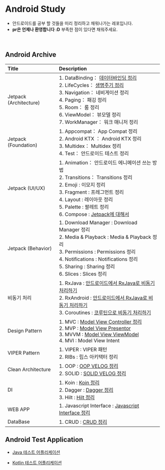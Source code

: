 # Android Study
* 안드로이드를 공부 할 것들을 미리 정리하고 채워나가는 레포입니다.
* **pr은 언제나 환영합니다 :D** 부족한 점이 있다면 채워주세요.
<br>

## Android Archive
Title | Description
:----|:----
Jetpack (Architecture) | 1. DataBinding： [데이터바인딩 정리](abc)<br>2. LifeCycles： [생명주기 정리](abc)<br>3. Navigation： 네비게이션 정리<br>4. Paging： 패깅 정리<br>5. Room： 룸 정리<br>6. ViewModel： 뷰모델 정리<br>7. WorkManager： 워크 매니저 정리
Jetpack (Foundation) | 1. Appcompat： App Compat 정리 <br>2. Android KTX ： Android KTX 정리<br>3. Multidex： Multidex 정리 <br>4. Test： 안드로이드 테스트 정리<br>
Jetpack (UI/UX) | 1. Animation： 안드로이드 에니메이션 쓰는 방법<br>2. Transitions： Transitions 정리<br>2. Emoji :  이모지 정리<br>3. Fragment :  프레그먼트 정리<br>4. Layout :  레이아웃 정리<br> 5. Palette :  팔레트 정리<br> 6. Compose :  [Jetpack에 대해서](https://github.com/limsaehyun/Android_Study/tree/master/JetPack/Compose)
Jetpack (Behavior) | 1. Download Manager :  Download Manager 정리<br>2. Media & Playback :  Media & Playback 정리<br>3. Permissions :  Permissions 정리<br>4. Notifications :  Notifications 정리<br>5. Sharing :  Sharing 정리<br>6. Slices :  Slices 정리
비동기 처리 | 1. RxJava : [안드로이드에서 RxJava로 비동기 처리하기](https://github.com/limsaehyun/Android_Study_Repo/tree/master/ReactiveX)<br>2. RxAndroid : [안드로이드에서 RxJava로 비동기 처리하기](https://github.com/limsaehyun/Android_Study_Repo/tree/master/ReactiveX)<br>3. Coroutines : [코루틴으로 비동기 처리하기](https://github.com/limsaehyun/Android_Study_Repo/tree/master/Coroutine)
Design Pattern | 1. MVC : [Model View Controller 정리](https://github.com/limsaehyun/Android_Study_Repo/tree/master/ArchitecturePattern/MVC)<br> 2. MVP : [Model View Presentor](https://github.com/limsaehyun/Android_Study_Repo/tree/master/ArchitecturePattern/MVP)<br>3. MVVM : [Model View ViewModel](https://github.com/limsaehyun/Android_Study_Repo/tree/master/ArchitecturePattern/MVVM)<br>4. MVI : Model View Intent<br>
VIPER Pattern | 1. VIPER : VIPER 패턴<br>2. RIBs : 립스 아키택터 정리
Clean Architecture | 1. OOP : [OOP VELOG 정리](https://velog.io/@limsaehyun/%EA%B0%9D%EC%B2%B4-%EC%A7%80%ED%96%A5%EC%9D%98-4%EA%B0%80%EC%A7%80-%ED%8A%B9%EC%A7%95-OOP%EB%9E%80-%EB%AC%B4%EC%97%87%EC%9D%BC%EA%B9%8C)<br> 2. SOLID : [SOLID VELOG 정리](https://velog.io/@limsaehyun/%EA%B0%9D%EC%B2%B4%EC%A7%80%ED%96%A5-%EA%B0%9C%EB%B0%9C-5%EB%8C%80-%EC%9B%90%EC%B9%99-SOLID)
DI | 1. Koin : [Koin 정리](https://github.com/limsaehyun/Android_Study_Repo/tree/master/DI/Koin)<br>2. Dagger : [Dagger 정리](https://github.com/limsaehyun/Android_Study_Repo/tree/master/DI/Dagger2)<br>3. Hilt : [Hilt 정리](https://github.com/limsaehyun/Android_Study_Repo/tree/master/DI/Hilt)
WEB APP | 1. Javascript Interface : [Javascript Interface 정리](https://velog.io/@limsaehyun/%EC%95%B1%EA%B3%BC-%EC%9B%B9%EB%B7%B0%EA%B0%84%EC%9D%98-%ED%86%B5%EC%8B%A0-%EC%98%88%EC%A0%9C-Android-JavascriptInterface-%EC%82%AC%EC%9A%A9%EB%B2%95)
DataBase | 1. CRUD : [CRUD 정리](https://velog.io/@limsaehyun/DataBase-CRUD%EB%9E%80)


## Android Test Application
* [Java 테스트 어플리케이션](https://github.com/limsaehyun/Android_Study/tree/master/JavaApp)

* [Kotlin 테스트 어플리케이션](https://github.com/limsaehyun/Android_Study/tree/master/KotlinApp)
